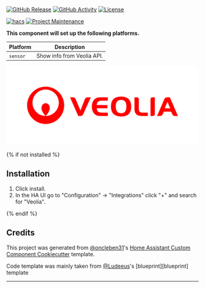 [![GitHub Release][releases-shield]][releases]
[![GitHub Activity][commits-shield]][commits]
[![License][license-shield]][license]

[![hacs][hacsbadge]][hacs]
[![Project Maintenance][maintenance-shield]][user_profile]

**This component will set up the following platforms.**

Platform | Description
-- | --
`sensor` | Show info from Veolia  API.

![logo][logoimg]

{% if not installed %}
## Installation

1. Click install.
1. In the HA UI go to "Configuration" -> "Integrations" click "+" and search for "Veolia".

{% endif %}


<!---->

## Credits

This project was generated from [@oncleben31](https://github.com/oncleben31)'s [Home Assistant Custom Component Cookiecutter](https://github.com/oncleben31/cookiecutter-homeassistant-custom-component) template.

Code template was mainly taken from [@Ludeeus](https://github.com/ludeeus)'s [blueprint][blueprint] template

***

[commits-shield]: https://img.shields.io/github/commit-activity/y/tetienne/veolia-custom-component.svg?style=for-the-badge
[commits]: https://github.com/tetienne/veolia-custom-component/commits/main
[hacs]: https://hacs.xyz
[hacsbadge]: https://img.shields.io/badge/HACS-Custom-orange.svg?style=for-the-badge
[logoimg]: logo.png
[forum-shield]: https://img.shields.io/badge/community-forum-brightgreen.svg?style=for-the-badge
[forum]: https://community.home-assistant.io/
[license]: https://github.com/tetienne/veolia-custom-component/blob/main/LICENSE
[license-shield]: https://img.shields.io/github/license/tetienne/veolia-custom-component.svg?style=for-the-badge
[maintenance-shield]: https://img.shields.io/badge/maintainer-%40tetienne-blue.svg?style=for-the-badge
[releases-shield]: https://img.shields.io/github/release/tetienne/veolia-custom-component.svg?style=for-the-badge
[releases]: https://github.com/tetienne/veolia-custom-component/releases
[user_profile]: https://github.com/tetienne
